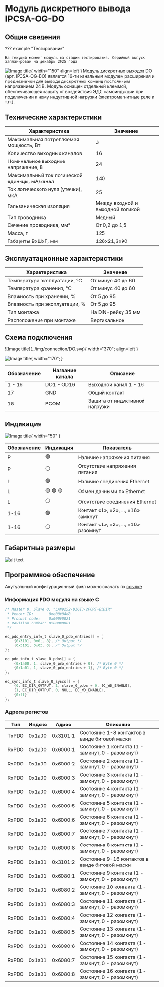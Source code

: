 # Модуль дискретного вывода IPCSA-OG-DO


## Общие сведения

??? example "Тестирование"

    На текущий момент модуль на стадии тестирования. Серийный выпуск запланирован на декабрь 2025 года 

<div class="grid cards" markdown>

![Image title](../img/modules/DO.png){ width="150" align=left  }
Модуль дискретных выходов DO (арт. IPCSA-OG-DO) является 16-ти канальным модулем расширения и предназначен для вывода дискретных команд постоянным напряжением 24 В.
Модуль оснащен отдельной клеммой, обеспечивающей защиту от воздействия ЭДС самоиндукции при подключении к нему индуктивной нагрузки (электромагнитные реле и т.п.).

</div>

## Технические характеристики 
| Характеристика                          | Значение                     |
|-----------------------------------------|------------------------------|
| Максимальная потребляемая мощность, Вт | 3                            |
| Количество выходных каналов            | 16                           |
| Номинальное выходное напряжение, В     | 24                           |
| Максимальный ток логической единицы, мА/канал | 140                  |
| Ток логического нуля (утечки), мкА     | 25                           |
| Гальваническая изоляция                | Между входной и выходной логикой |
| Тип проводника                         | Медный                       |
| Сечение проводника, мм²                | От 0,2 до 1,5                |
| Масса, г                               | 125                          |
| Габариты ВхШхГ, мм                     | 126х21,3х90                  |

## Эксплуатационные характеристики
| Характеристика                   | Значение           |
| -------------------------------- | -                  |
| Температура эксплуатации, °С     | От минус 40 до 60  |
| Температура хранения, °С         | От минус 40 до 60  |
| Влажность при хранении, %	       | От 5 до 95         |
| Влажность при эксплуатации, %    | От 5 до 95         |
| Тип монтажа                      | На DIN-рейку 35 мм |
| Расположение при монтаже         | Вертикальное       |

## Схема подключения

<div class="grid cards" markdown>
![Image title](../img/connection/DO.svg){ width="370"; align=left  }

![Image title](../img/connection/connector_18pin.png){ width="170";  }
</div>

| Обозначение | Название канала | Описание                       |
|-------------|-----------------|--------------------------------|
| 1 - 16      | DO1 - OD16      | Выходной канал 1 - 16          |
| 17          | GND             | Общий контакт                  |
| 18          | PCOM            | Защита от индуктивной нагрузки |

## Индикация
![Image title](../img/identification/18_leds.png){ width="50" }


| Обозначение | Индикация | Показатель |
|------------------|----------------------|---------------------------------------|
| P | :green_circle:| Наличие напряжения питания |
| P | :white_circle:| Отсутствие напряжения питания |
| L | :green_circle:| Наличие соединения Ethernet |
| L | :yellow_circle: :green_circle: :yellow_circle: | Обмен данными по Ethernet |
| L | :white_circle:| Отсутствие соединения Ethernet|
| 1-16 | :green_circle:| Контакт «1», «2», ..., «16» замкнут  |
| 1-16 | :white_circle:| Контакт «1», «2», ..., «16» разомнут|

## Габаритные размеры
![alt text](../img/dimensions.png)

## Программное обеспечение
Акутуальный конфигурационный файл можно скачать по 
<a href="../../downloads/ipcsa_modules_config.xml" download>ссылке</a>


### Информация PDO модуля на языке C

``` c title="Ethercat cstruct"
/* Master 0, Slave 0, "LAN9252-DIGIO-2PORT-BIDIR"
 * Vendor ID:       0xe00004d8
 * Product code:    0x00000021
 * Revision number: 0x00000001
 */

ec_pdo_entry_info_t slave_0_pdo_entries[] = {
    {0x3101, 0x01, 8}, /* Output */
    {0x3101, 0x02, 8}, /* Output */
};

ec_pdo_info_t slave_0_pdos[] = {
    {0x1a00, 1, slave_0_pdo_entries + 0}, /* Byte 0 */
    {0x1a01, 1, slave_0_pdo_entries + 1}, /* Byte 0 */
};

ec_sync_info_t slave_0_syncs[] = {
    {0, EC_DIR_OUTPUT, 2, slave_0_pdos + 0, EC_WD_ENABLE},
    {1, EC_DIR_OUTPUT, 0, NULL, EC_WD_ENABLE},
    {0xff}
};
``` 
### Адреса регистов
|Тип|Индекс|Адрес|Описание|
|-|-|-|-|
|ТxPDO |0x1a00|0x3101:1|Состояние 1-8 контактов в ввиде битовой маски|
| RxPDO |0x1a00|0x6000:1| Состояние 1 контакта (1 - замкнут, 0 - разомкнут)|
| RxPDO |0x1a00|0x6000:2| Состояние 2 контакта (1 - замкнут, 0 - разомкнут)|
| RxPDO |0x1a00|0x6000:3| Состояние 3 контакта (1 - замкнут, 0 - разомкнут)|
| RxPDO |0x1a00|0x6000:4| Состояние 4 контакта (1 - замкнут, 0 - разомкнут)|
| RxPDO |0x1a00|0x6000:5| Состояние 5 контакта (1 - замкнут, 0 - разомкнут)|
| RxPDO |0x1a00|0x6000:6| Состояние 6 контакта (1 - замкнут, 0 - разомкнут)|
| RxPDO |0x1a00|0x6000:7| Состояние 7 контакта (1 - замкнут, 0 - разомкнут)|
| RxPDO |0x1a00|0x6000:8| Состояние 8 контакта (1 - замкнут, 0 - разомкнут)|
| RxPDO |0x1a01|0x3101:2| Состояние 9-16 контактов в ввиде битовой маски|
| RxPDO |0x1a01|0x6080:1| Состояние 9 контакта (1 - замкнут, 0 - разомкнут)|
| RxPDO |0x1a01|0x6080:2| Состояние 10 контакта (1 - замкнут, 0 - разомкнут)|
| RxPDO |0x1a01|0x6080:3| Состояние 11 контакта (1 - замкнут, 0 - разомкнут)|
| RxPDO |0x1a01|0x6080:4| Состояние 12 контакта (1 - замкнут, 0 - разомкнут)|
| RxPDO |0x1a01|0x6080:5| Состояние 13 контакта (1 - замкнут, 0 - разомкнут)|
| RxPDO |0x1a01|0x6080:6| Состояние 14 контакта (1 - замкнут, 0 - разомкнут)|
| RxPDO |0x1a01|0x6080:7| Состояние 15 контакта (1 - замкнут, 0 - разомкнут)|
| RxPDO |0x1a01|0x6080:8| Состояние 16 контакта (1 - замкнут, 0 - разомкнут)|



